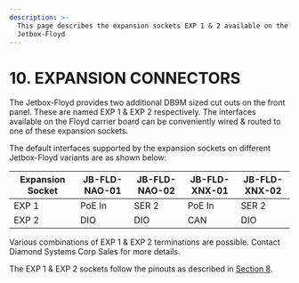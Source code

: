 ```yaml
---
description: >-
  This page describes the expansion sockets EXP 1 & 2 available on the
  Jetbox-Floyd
---
```


# 10. EXPANSION CONNECTORS

The Jetbox-Floyd provides two additional DB9M sized cut outs on the front panel. These are named EXP 1 & EXP 2 respectively. The interfaces available on the Floyd carrier board can be conveniently wired & routed to one of these expansion sockets.

The default interfaces supported by the expansion sockets on different Jetbox-Floyd variants are as shown below:

| **Expansion Socket** | **JB-FLD-NAO-01** | **JB-FLD-NAO-02** | **JB-FLD-XNX-01** | **JB-FLD-XNX-02** |
| -------------------- | ----------------- | ----------------- | ----------------- | ----------------- |
| EXP 1                | PoE In            | SER 2             | PoE In            | SER 2             |
| EXP 2                | DIO               | DIO               | CAN               | DIO               |

Various combinations of EXP 1 & EXP 2 terminations are possible. Contact Diamond Systems Corp Sales for more details.

The EXP 1 & EXP 2 sockets follow the pinouts as described in [Section 8](8.-i-o-connectors.md).
